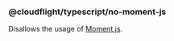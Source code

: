 ### @cloudflight/typescript/no-moment-js

Disallows the usage of [Moment.js](https://momentjs.com/).
